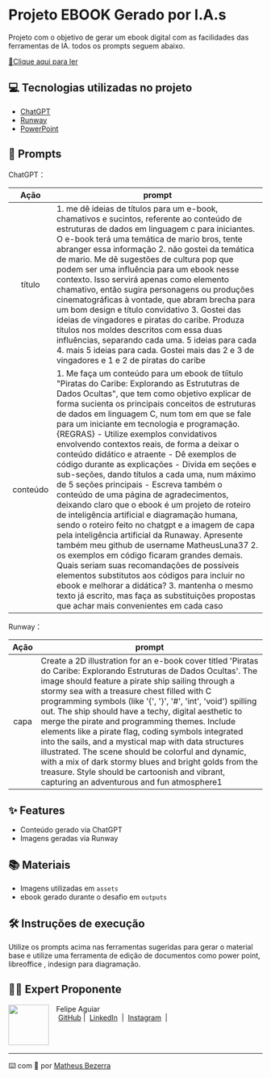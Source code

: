 # Projeto EBOOK Gerado por I.A.s

Projeto com o objetivo de gerar um ebook digital com as facilidades das ferramentas de IA. todos os prompts
seguem abaixo.

<a href="https://github.com/MatheusLuna37/prompts-recipe-to-create-a-ebook/blob/main/Outputs/e-book-dio.pdf" title="View PDF now"> 📕Clique aqui para ler</a>

## 💻 Tecnologias utilizadas no projeto

- [ChatGPT](https://chat.openai.com/) 
- [Runway](https://runwayml.com/ai-tools/text-to-image/)
- [PowerPoint](https://www.microsoft.com/en/microsoft-365/powerpoint)

## 🧠 Prompts


ChatGPT：

|   Ação   | prompt                                                                                                                                                                                                                                                                         |
| :------: | ------------------------------------------------------------------------------------------------------------------------------------------------------------------------------------------------------------------------------------------------------------------------------ |
|  título  |  1. me dê ideias de títulos para um e-book, chamativos e sucintos, referente ao conteúdo de estruturas de dados em linguagem c para iniciantes. O e-book terá uma temática de mario bros, tente abranger essa informação 2. não gostei da temática de mario. Me dê sugestões de cultura pop que podem ser uma influência para um ebook nesse contexto. Isso servirá apenas como elemento chamativo, então sugira personagens ou produções cinematográficas à vontade, que abram brecha para um bom design e título convidativo 3. Gostei das ideias de vingadores e piratas do caribe. Produza títulos nos moldes descritos com essa duas influências, separando cada uma. 5 ideias para cada 4. mais 5 ideias para cada. Gostei mais das 2 e 3 de vingadores e 1 e 2 de piratas do caribe |
| conteúdo | 1. Me faça um conteúdo para um ebook de tíitulo "Piratas do Caribe: Explorando as Estrututras de Dados Ocultas", que tem como objetivo explicar de forma sucienta os principais conceitos de estruturas de dados em linguagem C, num tom em que se fale para um iniciante em tecnologia e programação. {REGRAS} - Utilize exemplos convidativos envolvendo contextos reais, de forma a deixar o conteúdo didático e atraente - Dê exemplos de código durante as explicações - Divida em seções e sub-seções, dando títulos a cada uma, num máximo de 5 seções principais - Escreva também o conteúdo de uma página de agradecimentos, deixando claro que o ebook é um projeto de roteiro de inteligência artificial e diagramação humana, sendo o roteiro feito no chatgpt e a imagem de capa pela inteligência artificial da Runaway. Apresente também meu github de username MatheusLuna37 2. os exemplos em código ficaram grandes demais. Quais seriam suas recomandações de possíveis elementos substitutos aos códigos para incluir no ebook e melhorar a didática? 3. mantenha o mesmo texto já escrito, mas faça as substituições propostas que achar mais convenientes em cada caso |


Runway：

|  Ação  | prompt                                                                                 |
| :----: | -------------------------------------------------------------------------------------- |
| capa | Create a 2D illustration for an e-book cover titled 'Piratas do Caribe: Explorando Estruturas de Dados Ocultas'. The image should feature a pirate ship sailing through a stormy sea with a treasure chest filled with C programming symbols (like '{', '}', '#', 'int', 'void') spilling out. The ship should have a techy, digital aesthetic to merge the pirate and programming themes. Include elements like a pirate flag, coding symbols integrated into the sails, and a mystical map with data structures illustrated. The scene should be colorful and dynamic, with a mix of dark stormy blues and bright golds from the treasure. Style should be cartoonish and vibrant, capturing an adventurous and fun atmosphere1 |

## ✨ Features

- Conteúdo gerado via ChatGPT
- Imagens geradas via Runway

## 📚 Materiais

- Imagens utilizadas em `assets`
- ebook gerado durante o desafio em `outputs`

## 🛠️ Instruções de execução

Utilize os prompts acima nas ferramentas sugeridas para gerar o material base e utilize uma ferramenta de edição de documentos como power point, libreoffice , indesign para diagramação.

## 👨‍💻 Expert Proponente

<p>
    <img 
      align=left 
      margin=10 
      width=80 
      src="https://avatars.githubusercontent.com/u/37452836?v=4"
    />
    <p>&nbsp&nbsp&nbspFelipe Aguiar<br>
    &nbsp&nbsp&nbsp
    <a href="https://github.com/felipeAguiarCode">
    GitHub</a>&nbsp;|&nbsp;
    <a href="www.linkedin.com/in/
felipe-exe">LinkedIn</a>
&nbsp;|&nbsp;
    <a href="https://www.instagram.com/felipeaguiar.exe/">
    Instagram</a>
&nbsp;|&nbsp;</p>
</p>
<br/><br/>
<p>

---

⌨️ com 💜 por [Matheus Bezerra](https://github.com/MatheusLuna37)
